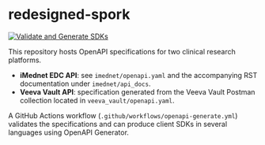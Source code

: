 # redesigned-spork

[![Validate and Generate SDKs](https://github.com/fderuiter/redesigned-spork/actions/workflows/openapi-generate.yml/badge.svg)](https://github.com/fderuiter/redesigned-spork/actions/workflows/openapi-generate.yml)

This repository hosts OpenAPI specifications for two clinical research platforms.

- **iMednet EDC API**: see `imednet/openapi.yaml` and the accompanying RST documentation under `imednet/api_docs`.
- **Veeva Vault API**: specification generated from the Veeva Vault Postman collection located in `veeva_vault/openapi.yaml`.

A GitHub Actions workflow (`.github/workflows/openapi-generate.yml`) validates the specifications and can produce client SDKs in several languages using OpenAPI Generator.

